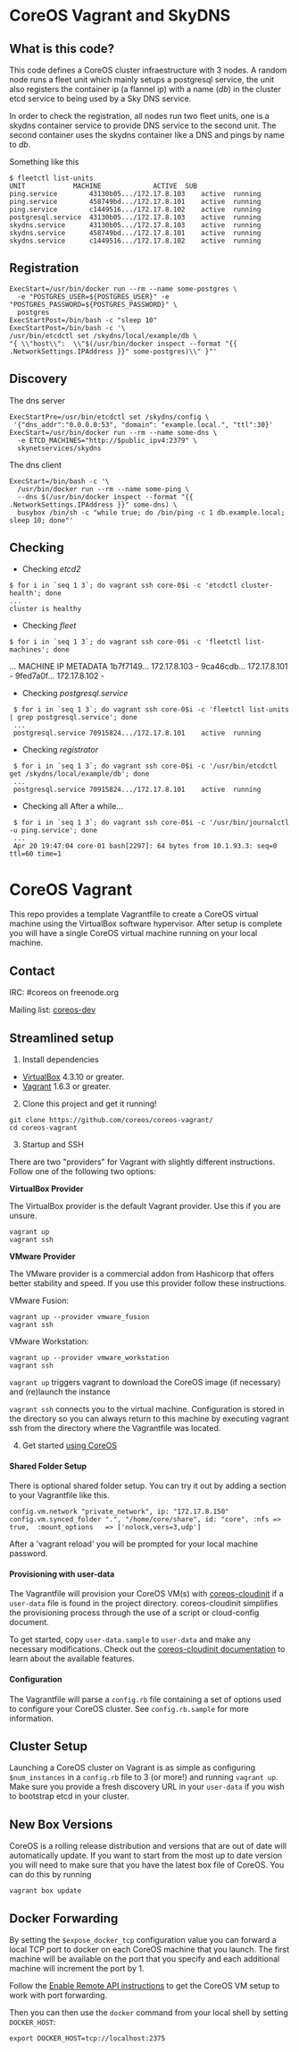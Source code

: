 # CoreOS Vagrant and SkyDNS

## What is this code?

This code defines a CoreOS cluster infraestructure with 3 nodes.
A random node runs a fleet unit which mainly setups a postgresql service, the
unit also registers the container ip (a flannel ip) with  a name (*db*) in the
cluster etcd service to being used by a Sky DNS service.

In order to check the registration, all nodes run two fleet units, one is a
skydns container service to provide DNS service to the second  unit. The second
container uses the skydns container like a DNS and pings by name to *db*.

Something like this

```
$ fleetctl list-units
UNIT			MACHINE				ACTIVE	SUB
ping.service		43130b05.../172.17.8.103	active	running
ping.service		458749bd.../172.17.8.101	active	running
ping.service		c1449516.../172.17.8.102	active	running
postgresql.service	43130b05.../172.17.8.103	active	running
skydns.service		43130b05.../172.17.8.103	active	running
skydns.service		458749bd.../172.17.8.101	active	running
skydns.service		c1449516.../172.17.8.102	active	running
```

## Registration
```
ExecStart=/usr/bin/docker run --rm --name some-postgres \
  -e "POSTGRES_USER=${POSTGRES_USER}" -e "POSTGRES_PASSWORD=${POSTGRES_PASSWORD}" \
  postgres
ExecStartPost=/bin/bash -c "sleep 10"
ExecStartPost=/bin/bash -c '\
/usr/bin/etcdctl set /skydns/local/example/db \
"{ \\"host\\":  \\"$(/usr/bin/docker inspect --format "{{ .NetworkSettings.IPAddress }}" some-postgres)\\" }"'
```

## Discovery
The dns server
```
ExecStartPre=/usr/bin/etcdctl set /skydns/config \
 '{"dns_addr":"0.0.0.0:53", "domain": "example.local.", "ttl":30}'
ExecStart=/usr/bin/docker run --rm --name some-dns \
  -e ETCD_MACHINES="http://$public_ipv4:2379" \
  skynetservices/skydns
```

The dns client
```
ExecStart=/bin/bash -c '\
  /usr/bin/docker run --rm --name some-ping \
  --dns $(/usr/bin/docker inspect --format "{{ .NetworkSettings.IPAddress }}" some-dns) \
  busybox /bin/sh -c "while true; do /bin/ping -c 1 db.example.local; sleep 10; done"'
````

## Checking
- Checking *etcd2*
```
$ for i in `seq 1 3`; do vagrant ssh core-0$i -c 'etcdctl cluster-health'; done
...
cluster is healthy
```
- Checking *fleet*
```
$ for i in `seq 1 3`; do vagrant ssh core-0$i -c 'fleetctl list-machines'; done
```
...
MACHINE		IP		METADATA
1b7f7149...	172.17.8.103	-
9ca46cdb...	172.17.8.101	-
9fed7a0f...	172.17.8.102	-

- Checking *postgresql.service*
```
 $ for i in `seq 1 3`; do vagrant ssh core-0$i -c 'fleetctl list-units | grep postgresql.service'; done
 ...
 postgresql.service	70915824.../172.17.8.101	active	running
```
- Checking *registrator*
```
 $ for i in `seq 1 3`; do vagrant ssh core-0$i -c '/usr/bin/etcdctl get /skydns/local/example/db'; done
 ...
 postgresql.service	70915824.../172.17.8.101	active	running
```

- Checking all
After a while...
```
 $ for i in `seq 1 3`; do vagrant ssh core-0$i -c '/usr/bin/journalctl -u ping.service'; done
 ...
 Apr 20 19:47:04 core-01 bash[2297]: 64 bytes from 10.1.93.3: seq=0 ttl=60 time=1
```

# CoreOS Vagrant

This repo provides a template Vagrantfile to create a CoreOS virtual machine using the VirtualBox software hypervisor.
After setup is complete you will have a single CoreOS virtual machine running on your local machine.

## Contact
IRC: #coreos on freenode.org

Mailing list: [coreos-dev](https://groups.google.com/forum/#!forum/coreos-dev)

## Streamlined setup

1) Install dependencies

* [VirtualBox][virtualbox] 4.3.10 or greater.
* [Vagrant][vagrant] 1.6.3 or greater.

2) Clone this project and get it running!

```
git clone https://github.com/coreos/coreos-vagrant/
cd coreos-vagrant
```

3) Startup and SSH

There are two "providers" for Vagrant with slightly different instructions.
Follow one of the following two options:

**VirtualBox Provider**

The VirtualBox provider is the default Vagrant provider. Use this if you are unsure.

```
vagrant up
vagrant ssh
```

**VMware Provider**

The VMware provider is a commercial addon from Hashicorp that offers better stability and speed.
If you use this provider follow these instructions.

VMware Fusion:
```
vagrant up --provider vmware_fusion
vagrant ssh
```

VMware Workstation:
```
vagrant up --provider vmware_workstation
vagrant ssh
```

``vagrant up`` triggers vagrant to download the CoreOS image (if necessary) and (re)launch the instance

``vagrant ssh`` connects you to the virtual machine.
Configuration is stored in the directory so you can always return to this machine by executing vagrant ssh from the directory where the Vagrantfile was located.

4) Get started [using CoreOS][using-coreos]

[virtualbox]: https://www.virtualbox.org/
[vagrant]: https://www.vagrantup.com/downloads.html
[using-coreos]: http://coreos.com/docs/using-coreos/

#### Shared Folder Setup

There is optional shared folder setup.
You can try it out by adding a section to your Vagrantfile like this.

```
config.vm.network "private_network", ip: "172.17.8.150"
config.vm.synced_folder ".", "/home/core/share", id: "core", :nfs => true,  :mount_options   => ['nolock,vers=3,udp']
```

After a 'vagrant reload' you will be prompted for your local machine password.

#### Provisioning with user-data

The Vagrantfile will provision your CoreOS VM(s) with [coreos-cloudinit][coreos-cloudinit] if a `user-data` file is found in the project directory.
coreos-cloudinit simplifies the provisioning process through the use of a script or cloud-config document.

To get started, copy `user-data.sample` to `user-data` and make any necessary modifications.
Check out the [coreos-cloudinit documentation][coreos-cloudinit] to learn about the available features.

[coreos-cloudinit]: https://github.com/coreos/coreos-cloudinit

#### Configuration

The Vagrantfile will parse a `config.rb` file containing a set of options used to configure your CoreOS cluster.
See `config.rb.sample` for more information.

## Cluster Setup

Launching a CoreOS cluster on Vagrant is as simple as configuring `$num_instances` in a `config.rb` file to 3 (or more!) and running `vagrant up`.
Make sure you provide a fresh discovery URL in your `user-data` if you wish to bootstrap etcd in your cluster.

## New Box Versions

CoreOS is a rolling release distribution and versions that are out of date will automatically update.
If you want to start from the most up to date version you will need to make sure that you have the latest box file of CoreOS. You can do this by running
```
vagrant box update
```


## Docker Forwarding

By setting the `$expose_docker_tcp` configuration value you can forward a local TCP port to docker on
each CoreOS machine that you launch. The first machine will be available on the port that you specify
and each additional machine will increment the port by 1.

Follow the [Enable Remote API instructions][coreos-enabling-port-forwarding] to get the CoreOS VM setup to work with port forwarding.

[coreos-enabling-port-forwarding]: https://coreos.com/docs/launching-containers/building/customizing-docker/#enable-the-remote-api-on-a-new-socket

Then you can then use the `docker` command from your local shell by setting `DOCKER_HOST`:

    export DOCKER_HOST=tcp://localhost:2375
